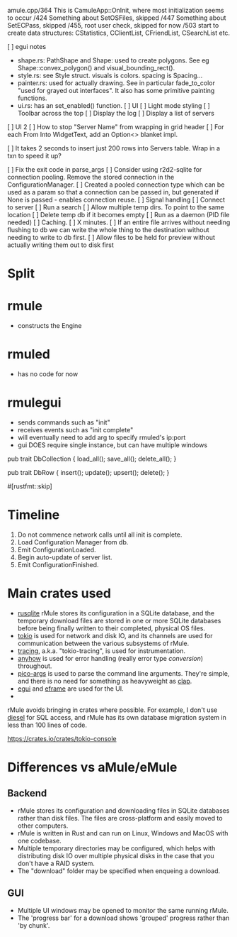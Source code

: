 amule.cpp/364
  This is CamuleApp::OnInit, where most initialization seems to occur
  /424 Something about SetOSFiles, skipped
  /447 Something about SetECPass, skipped
  /455, root user check, skipped for now
  /503 start to create data structures: CStatistics, CClientList, CFriendList, CSearchList etc.

[ ] egui notes
  - shape.rs: PathShape and Shape: used to create polygons. See eg Shape::convex_polygon() and
    visual_bounding_rect().
  - style.rs: see Style struct. visuals is colors. spacing is Spacing...
  - painter.rs: used for actually drawing. See in particular fade_to_color "used for grayed
    out interfaces". It also has some primitive painting functions.
  - ui.rs: has an set_enabled() function.
[ ] UI
  [ ] Light mode styling
  [ ] Toolbar across the top
  [ ] Display the log
  [ ] Display a list of servers

[ ] UI 2
  [ ] How to stop "Server Name" from wrapping in grid header
  [ ] For each From<X> Into WidgetText, add an Option<> blanket impl.

[ ] It takes 2 seconds to insert just 200 rows into Servers table. Wrap in a txn
    to speed it up?

[ ] Fix the exit code in parse_args
[ ] Consider using r2d2-sqlite for connection pooling. Remove the
    stored connection in the ConfigurationManager.
    [ ] Created a pooled connection type which can be used as a param
        so that a connection can be passed in, but generated if None
        is passed - enables connection reuse.
[ ] Signal handling
[ ] Connect to server
[ ] Run a search
[ ] Allow multiple temp dirs. To point to the same location
[ ] Delete temp db if it becomes empty
[ ] Run as a daemon (PID file needed)
[ ] Caching.
  [ ] X minutes.
  [ ] If an entire file arrives without needing flushing to db we can write the whole
      thing to the destination without needing to write to db first.
  [ ] Allow files to be held for preview without actually writing them out to disk first


Split
=====
# rmule
- constructs the Engine

# rmuled
- has no code for now

# rmulegui
- sends commands such as "init"
- receives events such as "init complete"
- will eventually need to add arg to specify rmuled's  ip:port
- gui DOES require single instance, but can have multiple windows



pub trait DbCollection {
  load_all();
  save_all();
  delete_all();
}

pub trait DbRow {
  insert();
  update();
  upsert();
  delete();
}


#[rustfmt::skip]




# Timeline
1. Do not commence network calls until all init is complete.
2. Load Configuration Manager from db.
3. Emit ConfigurationLoaded.
4. Begin auto-update of server list.
5. Emit ConfigurationFinished.

# Main crates used
- [rusqlite](https://crates.io/crates/rusqlite) rMule stores its configuration in a SQLite database, and the temporary
  download files are stored in one or more SQLite databases before being finally
  written to their completed, physical OS files.
- [tokio](https://crates.io/crates/tokio) is used for network and disk IO, and its channels are used for communication
  between the various subsystems of rMule.
- [tracing](https://crates.io/crates/tracing), a.k.a. "tokio-tracing", is used for instrumentation.
- [anyhow](https://crates.io/crates/anyhow) is used for error handling (really error type *conversion*) throughout.
- [pico-args](https://crates.io/crates/pico-args) is used to parse the command line arguments. They're simple, and there is no need for something as heavyweight as [clap](https://crates.io/crates/clap).
- [egui](https://crates.io/crates/egui) and [eframe](https://crates.io/crates/eframe) are used for the UI.
- 

rMule avoids bringing in crates where possible. For example, I don't use
[diesel](https://crates.io/crates/diesel) for SQL access, and rMule has its own database
migration system in less than 100 lines of code.


https://crates.io/crates/tokio-console

# Differences vs aMule/eMule

## Backend
- rMule stores its configuration and downloading files in SQLite databases rather than
  disk files. The files are cross-platform and easily moved to other computers.
- rMule is written in Rust and can run on Linux, Windows and MacOS with one codebase.
- Multiple temporary directories may be configured, which helps with distributing disk IO
  over multiple physical disks in the case that you don't have a RAID system.
- The "download" folder may be specified when enqueing a download.

## GUI
- Multiple UI windows may be opened to monitor the same running rMule.
- The 'progress bar' for a download shows 'grouped' progress rather than
  'by chunk'.
